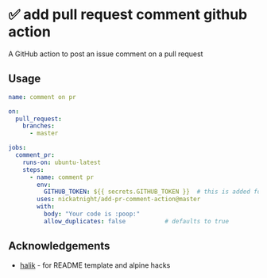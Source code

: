 # :white_check_mark: add pull request comment github action

A GitHub action to post an issue comment on a pull request

## Usage
```yaml
name: comment on pr

on:
  pull_request:
    branches:
      - master

jobs:
  comment_pr:
    runs-on: ubuntu-latest
    steps:
      - name: comment pr
        env:
          GITHUB_TOKEN: ${{ secrets.GITHUB_TOKEN }}  # this is added for you by default
        uses: nickatnight/add-pr-comment-action@master
        with:
          body: "Your code is :poop:"
          allow_duplicates: false           # defaults to true
```

## Acknowledgements
- [halik](https://github.com/ironhalik) - for README template and alpine hacks
